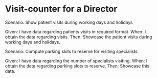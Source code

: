 # Visit-counter for a Director

Scenario: Show patient visits during working days and holidays

  Given: I have data regarding patients visits in required format.
  When: I obtain the data regarding visits.
  Then: Showcase the patient visits during working days and holidays.

Scenario: Compute parking slots to reserve for visiting specialists

  Given: I have data regarding the number of specialists visiting.
  When: I obtain the data regarding parking slots to reserve.
  Then: Showcase this data.
